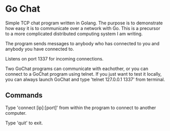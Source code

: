 Go Chat
=======

Simple TCP chat program written in Golang. The purpose is to demonstrate how easy it is to communicate over a network with Go. This is a precursor to a more complicated distributed computing system I am writing. 

The program sends messages to anybody who has connected to you and anybody you have connected to.

Listens on port 1337 for incoming connections.

Two GoChat programs can communicate with eachother, or you can connect to a GoChat program using telnet. If you just want to test it locally, you can always launch GoChat and type 'telnet 127.0.0.1 1337' from terminal.


Commands
--------

Type 'connect [ip]:[port]' from within the program to connect to another computer.

Type 'quit' to exit.